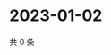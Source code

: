# 2023-01-02

共 0 条

<!-- BEGIN WEIBO -->
<!-- 最后更新时间 Mon Jan 02 2023 14:17:40 GMT+0800 (China Standard Time) -->

<!-- END WEIBO -->
